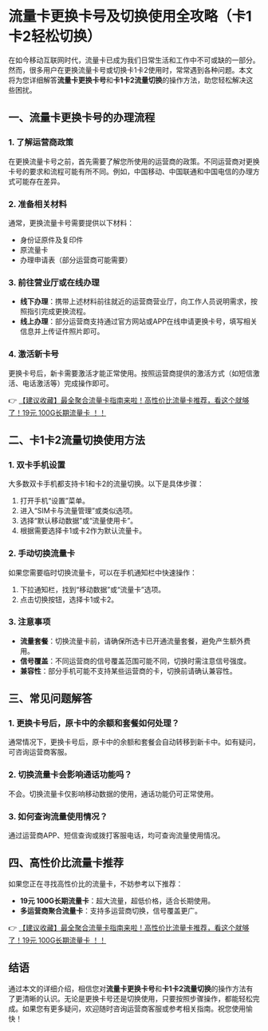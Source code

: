 # 流量卡更换卡号及切换使用全攻略（卡1卡2轻松切换）

在如今移动互联网时代，流量卡已成为我们日常生活和工作中不可或缺的一部分。然而，很多用户在更换流量卡号或切换卡1卡2使用时，常常遇到各种问题。本文将为您详细解答**流量卡更换卡号**和**卡1卡2流量切换**的操作方法，助您轻松解决这些困扰。

## 一、流量卡更换卡号的办理流程

### 1. 了解运营商政策
在更换流量卡号之前，首先需要了解您所使用的运营商的政策。不同运营商对更换卡号的要求和流程可能有所不同。例如，中国移动、中国联通和中国电信的办理方式可能存在差异。

### 2. 准备相关材料
通常，更换流量卡号需要提供以下材料：
- 身份证原件及复印件
- 原流量卡
- 办理申请表（部分运营商可能需要）

### 3. 前往营业厅或在线办理
- **线下办理**：携带上述材料前往就近的运营商营业厅，向工作人员说明需求，按照指引完成更换流程。
- **线上办理**：部分运营商支持通过官方网站或APP在线申请更换卡号，填写相关信息并上传证件照片即可。

### 4. 激活新卡号
更换卡号后，新卡需要激活才能正常使用。按照运营商提供的激活方式（如短信激活、电话激活等）完成操作即可。

👉 [【建议收藏】最全聚合流量卡指南来啦！高性价比流量卡推荐，看这个就够了！19元 100G长期流量卡 ！！](https://bit.ly/Liuliangka)

## 二、卡1卡2流量切换使用方法

### 1. 双卡手机设置
大多数双卡手机都支持卡1和卡2的流量切换。以下是具体步骤：
1. 打开手机“设置”菜单。
2. 进入“SIM卡与流量管理”或类似选项。
3. 选择“默认移动数据”或“流量使用卡”。
4. 根据需要选择卡1或卡2作为默认流量卡。

### 2. 手动切换流量卡
如果您需要临时切换流量卡，可以在手机通知栏中快速操作：
1. 下拉通知栏，找到“移动数据”或“流量卡”选项。
2. 点击切换按钮，选择卡1或卡2。

### 3. 注意事项
- **流量套餐**：切换流量卡前，请确保所选卡已开通流量套餐，避免产生额外费用。
- **信号覆盖**：不同运营商的信号覆盖范围可能不同，切换时需注意信号强度。
- **兼容性**：部分手机可能不支持某些运营商的卡，切换前请确认兼容性。

## 三、常见问题解答

### 1. 更换卡号后，原卡中的余额和套餐如何处理？
通常情况下，更换卡号后，原卡中的余额和套餐会自动转移到新卡中。如有疑问，可咨询运营商客服。

### 2. 切换流量卡会影响通话功能吗？
不会。切换流量卡仅影响移动数据的使用，通话功能仍可正常使用。

### 3. 如何查询流量使用情况？
通过运营商APP、短信查询或拨打客服电话，均可查询流量使用情况。

## 四、高性价比流量卡推荐

如果您正在寻找高性价比的流量卡，不妨参考以下推荐：
- **19元 100G长期流量卡**：超大流量，超低价格，适合长期使用。
- **多运营商聚合流量卡**：支持多运营商切换，信号覆盖更广。

👉 [【建议收藏】最全聚合流量卡指南来啦！高性价比流量卡推荐，看这个就够了！19元 100G长期流量卡 ！！](https://bit.ly/Liuliangka)

## 结语

通过本文的详细介绍，相信您对**流量卡更换卡号**和**卡1卡2流量切换**的操作方法有了更清晰的认识。无论是更换卡号还是切换使用，只要按照步骤操作，都能轻松完成。如果您有更多疑问，欢迎随时咨询运营商客服或参考相关指南。祝您使用愉快！